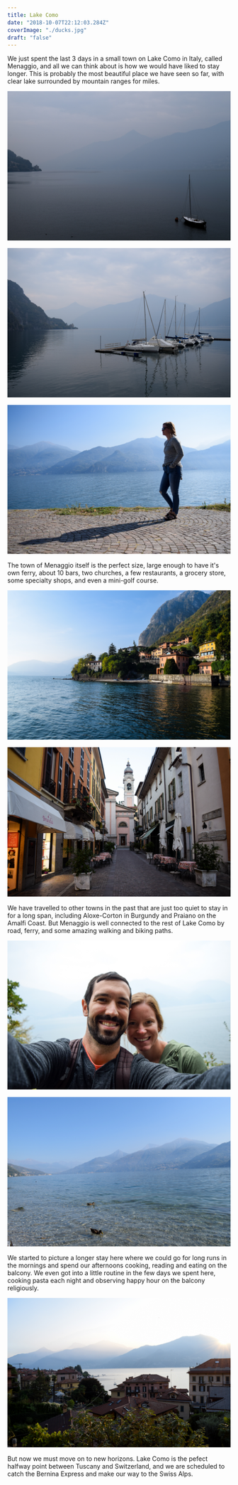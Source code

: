 ```yaml
---
title: Lake Como
date: "2018-10-07T22:12:03.284Z"
coverImage: "./ducks.jpg"
draft: "false"
---
```


We just spent the last 3 days in a small town on Lake Como in Italy, called Menaggio, and all we can think about is how we would have liked to stay longer. This is probably the most beautiful place we have seen so far, with clear lake surrounded by mountain ranges for miles. 

![boat](./boat.jpg "Boats in Nobiallo, the town next to Menaggio")

![boats2](./boats2.jpg "Boats in Nobiallo")

![em](./em.jpg)

The town of Menaggio itself is the perfect size, large enough to have it's own ferry, about 10 bars, two churches, a few restaurants, a grocery store, some specialty shops, and even a mini-golf course. 

![Menaggio](./menaggio.jpg)

![Town](./town.jpg "The primary shopping street in Menaggio")

We have travelled to other towns in the past that are just too quiet to stay in for a long span, including Aloxe-Corton in Burgundy and Praiano on the Amalfi Coast. But Menaggio is well connected to the rest of Lake Como by road, ferry, and some amazing walking and biking paths. 

![Us](./us.jpg "Camera selfie along the hiking paths")

![Us](./ducks.jpg "Ducks along the hiking paths")

We started to picture a longer stay here where we could go for long runs in the mornings and spend our afternoons cooking, reading and eating on the balcony. We even got into a little routine in the few days we spent here, cooking pasta each night and observing happy hour on the balcony religiously.

![balcony](./balcony.jpg "The view from our balcony")

But now we must move on to new horizons. Lake Como is the pefect halfway point between Tuscany and Switzerland, and we are scheduled to catch the Bernina Express and make our way to the Swiss Alps. 